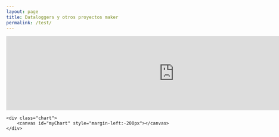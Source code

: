 ```yaml
---
layout: page
title: Dataloggers y otros proyectos maker
permalink: /test/
---
```


<head>
	<meta http-equiv="Content-Type" content="text/html; charset=utf-8" />
	<title>chartjs-plugin-datasource sample</title>
	<script src="https://cdn.jsdelivr.net/npm/chart.js@2.8.0"></script>
	<script src="https://cdn.jsdelivr.net/npm/chartjs-plugin-datasource@0.1.0"></script>
	<style>
		canvas {
			-moz-user-select: none;
			-webkit-user-select: none;
			-ms-user-select: none;
		}
    	.myChart {
    	}
    	.chart {
    		margin-left: 0px;
			width: 155%;
			height:	155%;
    	}
    	.text-center {
    		text-align: center;
		}
    </style>
</head>

<body>
	<div>
 		<iframe src="https://gustavolsj.github.io/tabla.html" name="ifrm" width="900" height="200" frameborder="0"> </iframe>
	</div>

    <div class="chart">
    	<canvas id="myChart" style="margin-left:-200px"></canvas>
    </div>

   <script>
		var chartColors = {
			red: 'rgb(255, 99, 132)',
			blue: 'rgb(54, 162, 235)'
		};

		var color = Chart.helpers.color;
		var config = {
			type: 'line',
			data: {
				datasets: [{
					type: 'line',
					yAxisID: 'temperatura',
					backgroundColor: 'transparent',
					borderColor: chartColors.red,
					pointBackgroundColor: chartColors.red,
					tension: 0,
					fill: false
				}, {
					yAxisID: 'humedad',
					backgroundColor: color(chartColors.blue).alpha(0.5).rgbString(),
					borderColor: 'transparent'
				}]
			},
			plugins: [ChartDataSource],
			options: {
				title: {
					display: true,
					text: 'Datalogger SHT31: temperatura y humedad relativa'
				},
				scales: {
					xAxes: [{
						scaleLabel: {
							display: true,
							labelString: 'Fecha'
						}
					}],
					yAxes: [{
						id: 'temperatura',
						gridLines: {
							drawOnChartArea: false
						},
						scaleLabel: {
							display: true,
							labelString: 'Temperatura (°C)'
						}
					}, {
						id: 'humedad',
						position: 'right',
						gridLines: {
							drawOnChartArea: false
						},
						scaleLabel: {
							display: true,
							labelString: 'Humedad (%)'
						}
					}]
				},
				plugins: {
  datasource: {
    type: 'csv',
    url: '../datos.csv',
    delimiter: ',',
    rowMapping: 'index',
    datasetLabels: true,
    indexLabels: true,
    filter: function(row, index, rows) {
      return index >= rows.length - 5000;
    }
  }
}
			}
		};

		window.onload = function () {
			var ctx = document.getElementById('myChart').getContext('2d');
			window.myChart = new Chart(ctx, config);
		};
	</script>

</body>
